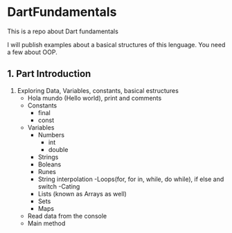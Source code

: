 # DartFundamentals

This is a repo about Dart fundamentals

I will publish examples about a basical structures of this lenguage.
You need a few about OOP.

## 1. Part Introduction

1.   Exploring Data, Variables, constants, basical estructures
     - Hola mundo (Hello world), print and comments
     - Constants
       - final
       - const
     - Variables
       - Numbers
         - int
         - double
       - Strings
       - Boleans
       - Runes
       - String interpolation
      -Loops(for, for in, while, do while), if else and switch
      -Cating
       - Lists (known as Arrays as well)
       - Sets
       - Maps
     - Read data from the console
     - Main method
     


    
